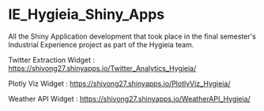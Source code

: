 # IE_Hygieia_Shiny_Apps
All the Shiny Application development that took place in the final semester's Industrial Experience project as part of the Hygieia team.

Twitter Extraction Widget : https://shivong27.shinyapps.io/Twitter_Analytics_Hygieia/

Plotly Viz Widget : https://shivong27.shinyapps.io/PlotlyViz_Hygieia/

Weather API Widget : https://shivong27.shinyapps.io/WeatherAPI_Hygieia/

